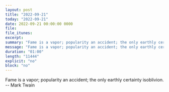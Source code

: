 ```yaml
---
layout: post
title: "2022-09-21"
today: "2022-09-21"
date: 2022-09-21 00:00:00 0000
file:
file_itunes:
excerpt:
summary: "Fame is a vapor; popularity an accident; the only earthly certainty isoblivion. -- Mark Twain"
message: "Fame is a vapor; popularity an accident; the only earthly certainty isoblivion. -- Mark Twain"
duration: "01:00"
length: "11444"
explicit: "no"
block: "no"
---
```

Fame is a vapor; popularity an accident; the only earthly certainty isoblivion. -- Mark Twain


